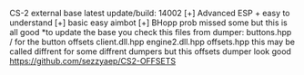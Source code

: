 CS-2 external base latest update/build: 14002
[+] Advanced ESP + easy to understand
[+] basic easy aimbot
[+] BHopp
prob missed some but this is all good
*to update the base you check this files from dumper:
buttons.hpp / for the button offsets
client.dll.hpp
engine2.dll.hpp
offsets.hpp
this may be called diffrent for some diffrent dumpers but this offsets dumper look good https://github.com/sezzyaep/CS2-OFFSETS
